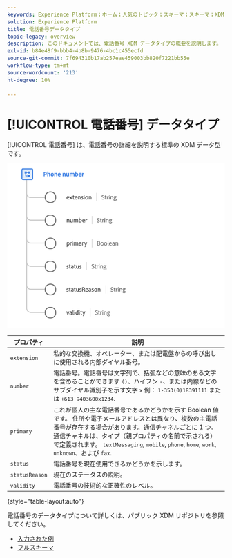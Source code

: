```yaml
---
keywords: Experience Platform；ホーム；人気のトピック；スキーマ；スキーマ；XDM；フィールド；スキーマ；スキーマ；phoneNumber;xdm:phoneNumber；データ型；データ型；
solution: Experience Platform
title: 電話番号データタイプ
topic-legacy: overview
description: このドキュメントでは、電話番号 XDM データタイプの概要を説明します。
exl-id: b84e48f9-bbb4-4b8b-9476-4bc1c455ecfd
source-git-commit: 7f694310b17ab257eae459003bb820f7221bb55e
workflow-type: tm+mt
source-wordcount: '213'
ht-degree: 10%

---
```


# [!UICONTROL 電話番号] データタイプ

[!UICONTROL 電話番号] は、電話番号の詳細を説明する標準の XDM データ型です。

<img src="../images/data-types/phone-number.png" width="600" /><br />

| プロパティ | 説明 |
| --- | --- |
| `extension` | 私的な交換機、オペレーター、または配電盤からの呼び出しに使用される内部ダイヤル番号。 |
| `number` | 電話番号。電話番号は文字列で、括弧などの意味のある文字を含めることができます `()`、ハイフン `-`、または内線などのサブダイヤル識別子を示す文字 `x` 例： `1-353(0)18391111` または `+613 9403600x1234`. |
| `primary` | これが個人の主な電話番号であるかどうかを示す Boolean 値です。 住所や電子メールアドレスとは異なり、複数の主電話番号が存在する場合があります。通信チャネルごとに 1 つ。 通信チャネルは、タイプ（親プロパティの名前で示される）で定義されます。 `textMessaging`, `mobile`, `phone`, `home`, `work`, `unknown`、および `fax`. |
| `status` | 電話番号を現在使用できるかどうかを示します。 |
| `statusReason` | 現在のステータスの説明。 |
| `validity` | 電話番号の技術的な正確性のレベル。 |

{style=&quot;table-layout:auto&quot;}

電話番号のデータタイプについて詳しくは、パブリック XDM リポジトリを参照してください。

* [入力された例](https://github.com/adobe/xdm/blob/master/components/datatypes/demographic/phonenumber.example.1.json)
* [フルスキーマ](https://github.com/adobe/xdm/blob/master/components/datatypes/demographic/phonenumber.schema.json)
